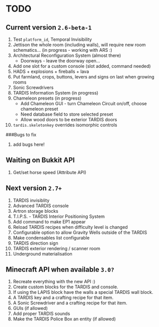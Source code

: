 # TODO

## Current version `2.6-beta-1`
1. Test `platform_id`, Temporal Invisibility
2. Jettison the whole room (including walls), will require new room schematics... (in progress - working with ARS :)
3. Architectural Reconfiguration System (almost there)
    * Doorways - leave the doorway open…
4. Add one slot for a custom console (slot added, command needed)
5. HADS + explosions + fireballs + lava
6. Put farmland, crops, buttons, levers and signs on last when growing rooms
7. Sonic Screwdrivers
8. TARDIS Information System (in progress)
9. Chameleon presets (in progress)
    * Add Chameleon GUI - turn Chameleon Circuit on/off, choose chameleon preset
    * Need database field to store selected preset
    * Allow wood doors to be exterior TARDIS doors
10. `tardis.skeletonkey` overrides isomorphic controls

###Bugs to fix
1. add bugs here!

## Waiting on Bukkit API
1. Get/set horse speed (Attribute API)

## Next version `2.7+`
1. TARDIS invisiblity
2. Advanced TARDIS console
3. Artron storage blocks
4. T.I.P.S. - TARDIS Interior Positioning System
5. Add command to make EP1 appear
6. Reload TARDIS recipes when difficulty level is changed
7. Configurable option to allow Gravity Wells outside of the TARDIS
8. Make condensables list configurable
9. TARDIS direction sign
10. TARDIS exterior rendering / scanner room
11. Underground materialisation

## Minecraft API when available `3.0?`
1. Recreate everything with the new API :)
2. Create custom blocks for the TARDIS and console.
3. If using the LAPIS block have the walls a special TARDIS wall block.
4. A TARDIS key and a crafting recipe for that item.
5. A Sonic Screwdriver and a crafting recipe for that item.
6. GUIs (if allowed)
7. Add proper TARDIS sounds
8. Make the TARDIS Police Box an entity (if allowed)
